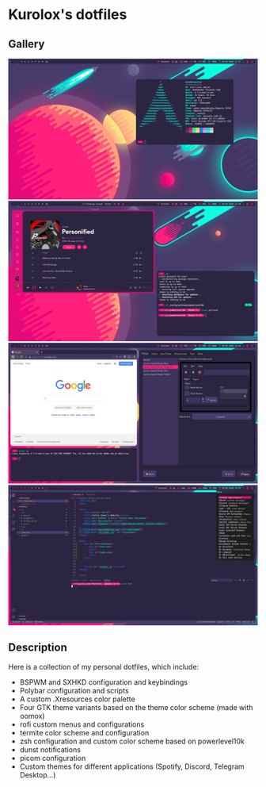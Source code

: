 # Kurolox's dotfiles

## Gallery
![Screenshot showing polybar, the wallpaper and termite](images/screenshot-1.png)
![Screenshot showing custom spotify theme and termite](images/screenshot-2.png)
![Screenshot showing firefox, termite and the GTK theme](images/screenshot-3.png)
![Screenshot showing vscode and rofi](images/screenshot-4.png)

## Description
Here is a collection of my personal dotfiles, which include:

- BSPWM and SXHKD configuration and keybindings
- Polybar configuration and scripts
- A custom .Xresources color palette
- Four GTK theme variants based on the theme color scheme (made with oomox)
- rofi custom menus and configurations
- termite color scheme and configuration
- zsh configuration and custom color scheme based on powerlevel10k
- dunst notifications
- picom configuration
- Custom themes for different applications (Spotify, Discord, Telegram Desktop...)
